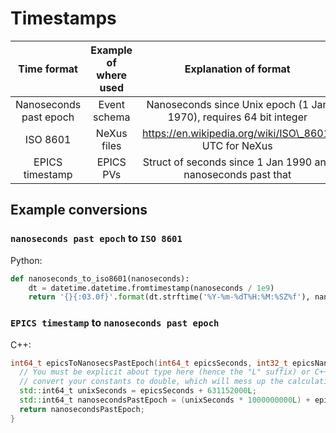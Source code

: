# Timestamps

**Time format**|**Example of where used**|**Explanation of format**|**Type (flatbuffers)**
:-----:|:-----:|:-----:|:-----:
Nanoseconds past epoch|Event schema|Nanoseconds since Unix epoch (1 Jan 1970), requires 64 bit integer|long
ISO 8601|NeXus files|https://en.wikipedia.org/wiki/ISO\_8601, UTC for NeXus|string
EPICS timestamp|EPICS PVs|Struct of seconds since 1 Jan 1990 and nanoseconds past that|struct (long, int)

## Example conversions

### `nanoseconds past epoch` to `ISO 8601`

Python:
```python
def nanoseconds_to_iso8601(nanoseconds):
    dt = datetime.datetime.fromtimestamp(nanoseconds / 1e9)
    return '{}{:03.0f}'.format(dt.strftime('%Y-%m-%dT%H:%M:%SZ%f'), nanoseconds % 1e3)
```

### `EPICS timestamp` to `nanoseconds past epoch`

C++:
```cpp
int64_t epicsToNanosecsPastEpoch(int64_t epicsSeconds, int32_t epicsNanoseconds) {
  // You must be explicit about type here (hence the "L" suffix) or C++ will happily
  // convert your constants to double, which will mess up the calculation.
  std::int64_t unixSeconds = epicsSeconds + 631152000L;
  std::int64_t nanosecondsPastEpoch = (unixSeconds * 1000000000L) + epicsNanoseconds;
  return nanosecondsPastEpoch;
}
```
